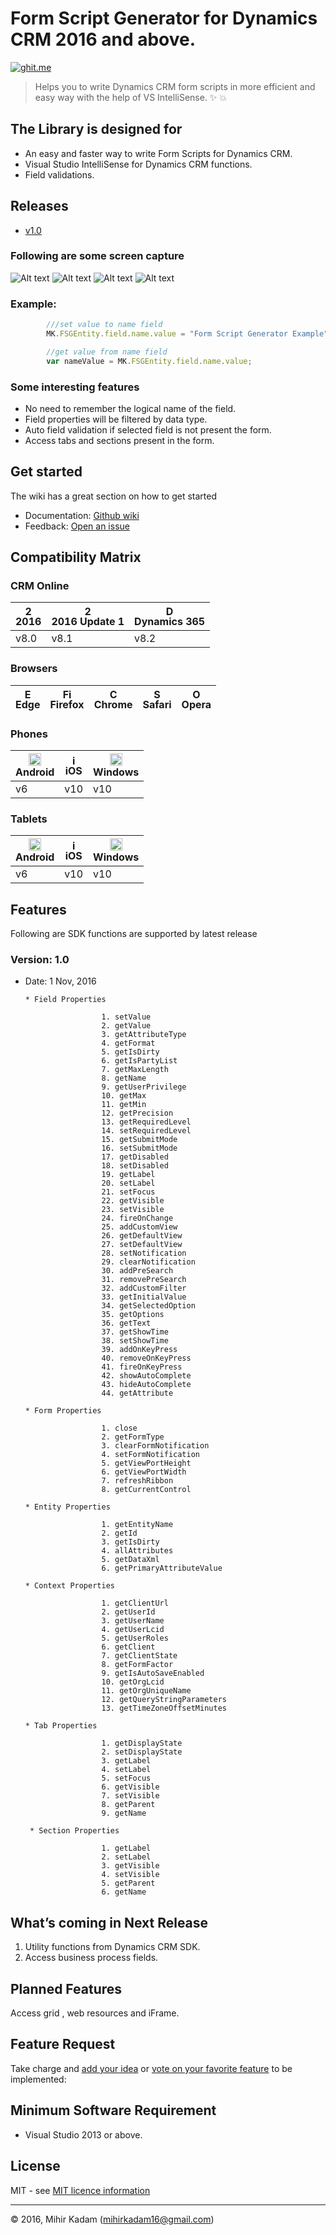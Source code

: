 # Form Script Generator for Dynamics CRM 2016 and above.
[![ghit.me](https://ghit.me/badge.svg?repo=mihirkadam/Form-Script-Generator)](https://ghit.me/repo/mihirkadam/Form-Script-Generator)
>Helps you to write Dynamics CRM form scripts in more efficient and easy way with the help of VS IntelliSense. :sparkles: :boom:
  

## The Library is designed for 
- An easy and faster way to write Form Scripts for Dynamics CRM.
- Visual Studio IntelliSense for Dynamics CRM functions.
- Field validations.

## Releases 
- [v1.0](https://github.com/mihirkadam/FormScriptGenerator/releases)

### Following are some screen capture 
![Alt text](https://github.com/mihirkadam/Form-Script-Generator/blob/master//Form%20Script%20Generator/Form%20Script%20Generator/Images/VSIntelliSense-Field-1.png?raw=true "Visual Studio IntelliSense")
![Alt text](https://github.com/mihirkadam/Form-Script-Generator/blob/master//Form%20Script%20Generator/Form%20Script%20Generator/Images/VSIntelliSense-Property-1.png?raw=true "Visual Studio IntelliSense")
![Alt text](https://github.com/mihirkadam/Form-Script-Generator/blob/master//Form%20Script%20Generator/Form%20Script%20Generator/Images/VSIntelliSense-Property-2.png?raw=true "Visual Studio IntelliSense")
![Alt text](https://github.com/mihirkadam/Form-Script-Generator/blob/master//Form%20Script%20Generator/Form%20Script%20Generator/Images/Configuration-4.gif?raw=true "Visual Studio IntelliSense")



### Example:
```javascript
     	///set value to name field
        MK.FSGEntity.field.name.value = "Form Script Generator Example";

        //get value from name field
        var nameValue = MK.FSGEntity.field.name.value; 
```

### Some interesting features 
- No need to remember the logical name of the field.
- Field properties will be filtered by data type.
- Auto field validation if selected field is not present the form.
- Access tabs and sections present in the form.

## Get started
The wiki has a great section on how to get started
- Documentation: [Github wiki](https://github.com/mihirkadam/FormScriptGenerator/wiki)
- Feedback: [Open an issue](https://github.com/mihirkadam/FormScriptGenerator/issues)

## Compatibility Matrix
### CRM Online 
| <img src="https://github.com/mihirkadam/Form-Script-Generator/blob/master/Form%20Script%20Generator/Form%20Script%20Generator/Images/dynamics-crm-logo.png?raw=true" alt="2016 Update 1" width="16px" height="16px" /><br />2016 | <img src="https://github.com/mihirkadam/Form-Script-Generator/blob/master/Form%20Script%20Generator/Form%20Script%20Generator/Images/dynamics-crm-logo.png?raw=true" alt="2016 Update 1" width="16px" height="16px" /><br />2016 Update 1 | <img src="https://github.com/mihirkadam/Form-Script-Generator/blob/master/Form%20Script%20Generator/Form%20Script%20Generator/Images/dynamics-crm-logo.png?raw=true" alt="Dynamics 365" width="16px" height="16px" /><br />Dynamics 365 | 
| --------- | --------- | --------- | 
| v8.0 | v8.1| v8.2 | 

### Browsers 

| [<img src="https://raw.githubusercontent.com/godban/browsers-support-badges/master/src/images/edge.png?" alt="Edge" width="16px" height="16px" />](http://godban.github.io/browsers-support-badges/)<br />Edge | [<img src="https://raw.githubusercontent.com/godban/browsers-support-badges/master/src/images/firefox.png" alt="Firefox" width="16px" height="16px" />](http://godban.github.io/browsers-support-badges/)<br />Firefox | [<img src="https://raw.githubusercontent.com/godban/browsers-support-badges/master/src/images/chrome.png" alt="Chrome" width="16px" height="16px" />](http://godban.github.io/browsers-support-badges/)<br />Chrome | [<img src="https://raw.githubusercontent.com/godban/browsers-support-badges/master/src/images/safari.png" alt="Safari" width="16px" height="16px" />](http://godban.github.io/browsers-support-badges/)<br />Safari | [<img src="https://raw.githubusercontent.com/godban/browsers-support-badges/master/src/images/opera.png" alt="Opera" width="16px" height="16px" />](http://godban.github.io/browsers-support-badges/)<br />Opera | 
| --------- | --------- | --------- | --------- | --------- |


### Phones 
| <img src="https://github.com/mihirkadam/Form-Script-Generator/blob/master/Form%20Script%20Generator/Form%20Script%20Generator/Images/android_logo.jpg?raw=true" alt="Android" width="20px" height="20px" /><br />Android | <img src="https://github.com/mihirkadam/Form-Script-Generator/blob/master/Form%20Script%20Generator/Form%20Script%20Generator/Images/apple-logo.png?raw=true" alt="iOS" width="16px" height="16px" /><br />iOS | <img src="https://github.com/mihirkadam/Form-Script-Generator/blob/master/Form%20Script%20Generator/Form%20Script%20Generator/Images/windows-logo.jpg?raw=true" alt="Windows" width="20px" height="20px" /><br />Windows | 
| --------- | --------- | --------- | 
| v6| v10 | v10 

### Tablets 
| <img src="https://github.com/mihirkadam/Form-Script-Generator/blob/master/Form%20Script%20Generator/Form%20Script%20Generator/Images/android_logo.jpg?raw=true" alt="Android" width="20px" height="20px" /><br />Android | <img src="https://github.com/mihirkadam/Form-Script-Generator/blob/master/Form%20Script%20Generator/Form%20Script%20Generator/Images/apple-logo.png?raw=true" alt="iOS" width="16px" height="16px" /><br />iOS | <img src="https://github.com/mihirkadam/Form-Script-Generator/blob/master/Form%20Script%20Generator/Form%20Script%20Generator/Images/windows-logo.jpg?raw=true" alt="Windows" width="20px" height="20px" /><br />Windows | 
| --------- | --------- | --------- | 
| v6| v10 | v10 

## Features 
Following are SDK functions are supported by latest release 
### Version: 1.0
- Date: 1 Nov, 2016

      * Field Properties

                       1. setValue 
                       2. getValue 
                       3. getAttributeType 
                       4. getFormat
                       5. getIsDirty
                       6. getIsPartyList
                       7. getMaxLength
                       8. getName
                       9. getUserPrivilege 
                       10. getMax
                       11. getMin
                       12. getPrecision
                       13. getRequiredLevel
                       14. setRequiredLevel
                       15. getSubmitMode
                       16. setSubmitMode
                       17. getDisabled
                       18. setDisabled
                       19. getLabel
                       20. setLabel
                       21. setFocus
                       22. getVisible
                       23. setVisible
                       24. fireOnChange
                       25. addCustomView
                       26. getDefaultView
                       27. setDefaultView
                       28. setNotification
                       29. clearNotification
                       30. addPreSearch
                       31. removePreSearch
                       32. addCustomFilter
                       33. getInitialValue
                       34. getSelectedOption
                       35. getOptions
                       36. getText
                       37. getShowTime
                       38. setShowTime 
                       39. addOnKeyPress
                       40. removeOnKeyPress
                       41. fireOnKeyPress
                       42. showAutoComplete
                       43. hideAutoComplete
                       44. getAttribute

      * Form Properties

                       1. close
                       2. getFormType
                       3. clearFormNotification
                       4. setFormNotification
                       5. getViewPortHeight
                       6. getViewPortWidth
                       7. refreshRibbon
                       8. getCurrentControl

      * Entity Properties

                       1. getEntityName
                       2. getId
                       3. getIsDirty
                       4. allAttributes
                       5. getDataXml
                       6. getPrimaryAttributeValue

      * Context Properties

                       1. getClientUrl
                       2. getUserId
                       3. getUserName
                       4. getUserLcid
                       5. getUserRoles
                       6. getClient
                       7. getClientState
                       8. getFormFactor
                       9. getIsAutoSaveEnabled
                       10. getOrgLcid 
                       11. getOrgUniqueName
                       12. getQueryStringParameters
                       13. getTimeZoneOffsetMinutes
                       
      * Tab Properties
      
                       1. getDisplayState
                       2. setDisplayState
                       3. getLabel
                       4. setLabel
                       5. setFocus
                       6. getVisible
                       7. setVisible
                       8. getParent
                       9. getName
       
       * Section Properties
      
                       1. getLabel
                       2. setLabel
                       3. getVisible
                       4. setVisible
                       5. getParent
                       6. getName

## What’s coming in Next Release  
1. Utility functions from Dynamics CRM SDK.
2. Access business process fields.

## Planned Features 
Access grid , web resources and iFrame. 

## Feature Request
Take charge and [add your idea](http://feathub.com/mihirkadam/Form-Script-Generator) or [vote on your favorite feature](http://feathub.com/mihirkadam/Form-Script-Generator) to be implemented:


## Minimum Software Requirement 
- Visual Studio 2013 or above.

## License
MIT - see [ MIT licence information](LICENSE)

----
© 2016, Mihir Kadam (mihirkadam16@gmail.com)
